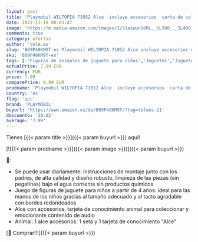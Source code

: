 ```yaml
---
layout: post
title: 'Playmobil WILTOPIA 71052 Alce  incluye accesorios  carta de colección con animales y código QR  a partir de 4 años'
date: 2022-11-18 00:03:47
image: 'https://m.media-amazon.com/images/I/51azwunU8RL._SL500_._SL400_.jpg'
comments: true
category: ofertas
author: 'tole.es'
slug: 'B09P48KM9T-es Playmobil WILTOPIA 71052 Alce incluye accesorios carta de...'
sku: 'B09P48KM9T-es'
tags: [ 'Figuras de animales de juguete para niños','Juguetes','Juguetes y juegos','Muñecos y figuras','playmobil','🇪🇸', ]
actualPrice: 7.99 EUR
currency: EUR
price: 7.99
comparePrice: 9.99 EUR
prodname: 'Playmobil WILTOPIA 71052 Alce  incluye accesorios  carta de colección con animales y código QR  a partir de 4 años'
country: 'es'
flag: '🇪🇸'
brand: 'PLAYMOBIL'
buyurl: 'https://www.amazon.es/dp/B09P48KM9T/?tag=tolees-21'
descuento: '20.02'
average: '7.99'
---
```


Tienes [{{< param title >}}]({{< param buyurl >}}) aqui!

[![{{< param prodname >}}]({{< param image >}})]({{< param buyurl >}})

🔎:

- Se puede usar diariamente: instrucciones de montaje junto con los padres, de alta calidad y diseño robusto, limpieza de las piezas (sin pegatinas) bajo el agua corriente sin productos químicos
- Juego de figuras de juguete para niños a partir de 4 años: ideal para las manos de los niños gracias al tamaño adecuado y al tacto agradable con bordes redondeados
- Alce con accesorios, tarjeta de conocimiento animal para coleccionar y emocionante contenido de audio
- Animal: 1 alce accesorios: 1 seta y 1 tarjeta de conocimiento "Alce"

[🛒 Comprar!!!]({{< param buyurl >}})
